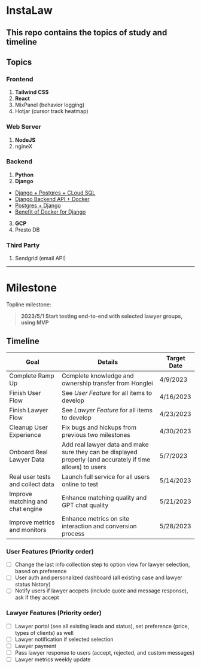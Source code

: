 # InstaLaw

This repo contains the topics of study and timeline
---
## Topics
### Frontend
1. **Tailwind CSS**
2. **React**
3. MixPanel (behavior logging)
4. Hotjar (cursor track heatmap)
### Web Server
1. **NodeJS**
2. ngineX
### Backend
1. **Python**
2. **Django**
  - [Django + Postgres + CLoud SQL](https://dragonprogrammer.com/connect-django-database-cloud-sql/)
  - [Django Backend API + Docker](https://dragonprogrammer.com/dockerized-django-api-angular-tutorial/)
  - [Postgres + Django](https://www.enterprisedb.com/postgres-tutorials/how-use-postgresql-django)
  - [Benefit of Docker for Django](https://www.foadlind.com/articles/benefits-of-using-docker-for-django-projects.html#:~:text=With%20Docker%2C%20not%20only%20are,a%20different%20OS%20than%20you.)
3. **GCP**
4. Presto DB
### Third Party
1. Sendgrid (email API)
---
# Milestone
Topline milestone:
> **2023/5/1 Start testing end-to-end with selected lawyer groups, using MVP**
## Timeline
| Goal                             | Details                                                | Target Date |
|----------------------------------|--------------------------------------------------------|-------------|
| Complete Ramp Up                 | Complete knowledge and ownership transfer from Honglei | 4/9/2023    |
| Finish User Flow                 | See *User Feature* for all items to develop            | 4/16/2023   |
| Finish Lawyer Flow               | See *Lawyer Feature* for all items to develop          | 4/23/2023   |
| Cleanup User Experience          | Fix bugs and hickups from previous two milestones      | 4/30/2023   |
| Onboard Real Lawyer Data         | Add real lawyer data and make sure they can be displayed properly (and accurately if time allows) to users | 5/7/2023    |
| Real user tests and collect data | Launch full service for all users online to test       | 5/14/2023   |
| Improve matching and chat engine | Enhance matching quality and GPT chat quality          | 5/21/2023   |
| Improve metrics and monitors     | Enhance metrics on site interaction and conversion process | 5/28/2023   |
### User Features (Priority order)
- [ ] Change the last info collection step to option view for lawyer selection, based on preference
- [ ] User auth and personalized dashboard (all existing case and lawyer status history)
- [ ] Notify users if lawyer accpets (include quote and message response), ask if they accept

### Lawyer Features (Priority order)
- [ ] Lawyer portal (see all existing leads and status), set preference (price, types of clients) as well
- [ ] Lawyer notification if selected selection
- [ ] Lawyer payment
- [ ] Pass lawyer response to users (accept, rejected, and custom messages)
- [ ] Lawyer metrics weekly update
